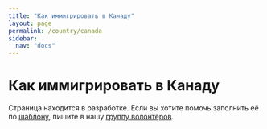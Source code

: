 ```yaml
---
title: "Как иммигрировать в Канаду"
layout: page
permalink: /country/canada
sidebar:
  nav: "docs"
---
```


# Как иммигрировать в Канаду

Страница находится в разработке. Если вы хотите помочь заполнить её по [шаблону](/template), пишите в нашу [группу волонтёров](https://t.me/+FHi3FnJaoWJkMDAx).
